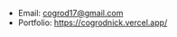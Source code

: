 -  Email:  cogrod17@gmail.com
-  Portfolio: https://cogrodnick.vercel.app/

<!---
cogrod17/cogrod17 is a ✨ special ✨ repository because its `README.md` (this file) appears on your GitHub profile.
You can click the Preview link to take a look at your changes.
--->
